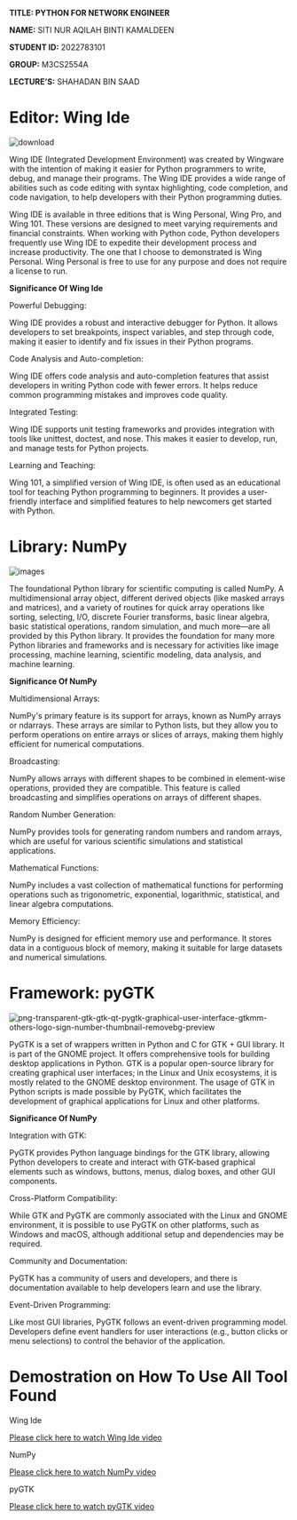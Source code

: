 
**TITLE: PYTHON FOR NETWORK ENGINEER**

**NAME:** SITI NUR AQILAH BINTI KAMALDEEN              

**STUDENT ID:** 2022783101

**GROUP:** M3CS2554A                                

**LECTURE’S:** SHAHADAN BIN SAAD


# **Editor: Wing Ide**

![download](https://github.com/addff/2310-ITT440/assets/146957815/ed775142-2c16-404a-acae-6c8b10e1e75c)
 
  Wing IDE (Integrated Development Environment) was created by Wingware with the intention of making it easier for Python programmers to write, debug, and manage their programs. The Wing IDE provides a wide range of abilities such as code editing with syntax highlighting, code completion, and code navigation, to help developers with their Python programming duties. 

  Wing IDE is available in three editions that is Wing Personal, Wing Pro, and Wing 101. These versions are designed to meet varying requirements and financial constraints. When working with Python code, Python developers frequently use Wing IDE to expedite their development process and increase productivity. The one that I choose to demonstrated is Wing Personal. Wing Personal is free to use for any purpose and does not require a license to run.

**Significance Of Wing Ide**

Powerful Debugging: 

Wing IDE provides a robust and interactive debugger for Python. It allows developers to set breakpoints, inspect variables, and step through code, making it easier to identify and fix issues in their Python programs.

Code Analysis and Auto-completion:

Wing IDE offers code analysis and auto-completion features that assist developers in writing Python code with fewer errors. It helps reduce common programming mistakes and improves code quality.

Integrated Testing: 

Wing IDE supports unit testing frameworks and provides integration with tools like unittest, doctest, and nose. This makes it easier to develop, run, and manage tests for Python projects.

Learning and Teaching: 

Wing 101, a simplified version of Wing IDE, is often used as an educational tool for teaching Python programming to beginners. It provides a user-friendly interface and simplified features to help newcomers get started with Python.


# **Library: NumPy**

![images](https://github.com/addff/2310-ITT440/assets/146957815/d3ea8a18-7365-4a23-ac71-78138f14f881)

 
The foundational Python library for scientific computing is called NumPy. A multidimensional array object, different derived objects (like masked arrays and matrices), and a variety of routines for quick array operations like sorting, selecting, I/O, discrete Fourier transforms, basic linear algebra, basic statistical operations, random simulation, and much more—are all provided by this Python library. It provides the foundation for many more Python libraries and frameworks and is necessary for activities like image processing, machine learning, scientific modeling, data analysis, and machine learning.

**Significance Of NumPy**

Multidimensional Arrays: 

NumPy's primary feature is its support for arrays, known as NumPy arrays or ndarrays. These arrays are similar to Python lists, but they allow you to perform operations on entire arrays or slices of arrays, making them highly efficient for numerical computations.

Broadcasting: 

NumPy allows arrays with different shapes to be combined in element-wise operations, provided they are compatible. This feature is called broadcasting and simplifies operations on arrays of different shapes.

Random Number Generation: 

NumPy provides tools for generating random numbers and random arrays, which are useful for various scientific simulations and statistical applications.

Mathematical Functions:

 NumPy includes a vast collection of mathematical functions for performing operations such as trigonometric, exponential, logarithmic, statistical, and linear algebra computations.
 
Memory Efficiency: 

NumPy is designed for efficient memory use and performance. It stores data in a contiguous block of memory, making it suitable for large datasets and numerical simulations.

# **Framework: pyGTK**

![png-transparent-gtk-gtk-qt-pygtk-graphical-user-interface-gtkmm-others-logo-sign-number-thumbnail-removebg-preview](https://github.com/addff/2310-ITT440/assets/146957815/ae8a5534-705f-4d02-b9fe-49730f434a4a)
 
PyGTK is a set of wrappers written in Python and C for GTK + GUI library. It is part of the GNOME project. It offers comprehensive tools for building desktop applications in Python. GTK is a popular open-source library for creating graphical user interfaces; in the Linux and Unix ecosystems, it is mostly related to the GNOME desktop environment. The usage of GTK in Python scripts is made possible by PyGTK, which facilitates the development of graphical applications for Linux and other platforms.

**Significance Of NumPy**

Integration with GTK:

 PyGTK provides Python language bindings for the GTK library, allowing Python developers to create and interact with GTK-based graphical elements such as windows, buttons, menus, dialog boxes, and other GUI components.
 
Cross-Platform Compatibility: 

While GTK and PyGTK are commonly associated with the Linux and GNOME environment, it is possible to use PyGTK on other platforms, such as Windows and macOS, although additional setup and dependencies may be required.

Community and Documentation:

 PyGTK has a community of users and developers, and there is documentation available to help developers learn and use the library.
 
Event-Driven Programming:

 Like most GUI libraries, PyGTK follows an event-driven programming model. Developers define event handlers for user interactions (e.g., button clicks or menu selections) to control the behavior of the application.




# **Demostration on How To Use All Tool Found**

Wing Ide

 <a href="https://drive.google.com/file/d/1x2Tc3uy_TR0UuCJsu79nWPIbB30hSoYj/view?usp=sharing">Please click here to watch Wing Ide video</a>
 
NumPy

 <a href="https://drive.google.com/file/d/16x9VddBO-dbJUtsMbg_v0euX0DV2Pa_k/view?usp=sharing">Please click here to watch NumPy video</a>
 
pyGTK

 <a href="https://drive.google.com/file/d/1IzRXwdHtEJ20zeCB4xrzkv9zTnpfGfr9/view?usp=sharing">Please click here to watch pyGTK video</a>
